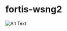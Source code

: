 # fortis-wsng2

![Alt Text](https://github.com/sclin0323/test-security/blob/master/%E6%9C%AA%E5%91%BD%E5%90%8D.png)

